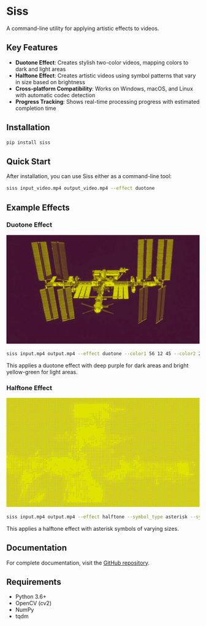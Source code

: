# Siss

A command-line utility for applying artistic effects to videos.

## Key Features

- **Duotone Effect**: Creates stylish two-color videos, mapping colors to dark and light areas
- **Halftone Effect**: Creates artistic videos using symbol patterns that vary in size based on brightness
- **Cross-platform Compatibility**: Works on Windows, macOS, and Linux with automatic codec detection
- **Progress Tracking**: Shows real-time processing progress with estimated completion time

## Installation

```bash
pip install siss
```

## Quick Start

After installation, you can use Siss either as a command-line tool:

```bash
siss input_video.mp4 output_video.mp4 --effect duotone
```

## Example Effects

### Duotone Effect

![Duotone Example](https://raw.githubusercontent.com/MichailSemoglou/siss/main/examples/duotone_example.jpg)

```bash
siss input.mp4 output.mp4 --effect duotone --color1 56 12 45 --color2 217 237 3
```

This applies a duotone effect with deep purple for dark areas and bright yellow-green for light areas.

### Halftone Effect

![Halftone Example](https://raw.githubusercontent.com/MichailSemoglou/siss/main/examples/halftone_example.jpg)

```bash
siss input.mp4 output.mp4 --effect halftone --symbol_type asterisk --symbol_size 12
```

This applies a halftone effect with asterisk symbols of varying sizes.

## Documentation

For complete documentation, visit the [GitHub repository](https://github.com/MichailSemoglou/siss).

## Requirements

- Python 3.6+
- OpenCV (cv2)
- NumPy
- tqdm

